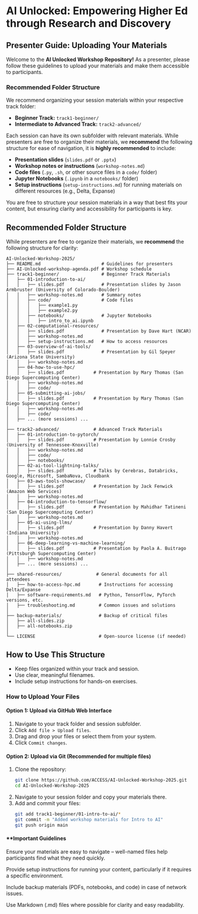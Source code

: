 # AI Unlocked: Empowering Higher Ed through Research and Discovery  
## **Presenter Guide: Uploading Your Materials**  

Welcome to the **AI Unlocked Workshop Repository!** As a presenter, please follow these guidelines to upload your materials and make them accessible to participants.  

### **Recommended Folder Structure**  
We recommend organizing your session materials within your respective track folder:  
- **Beginner Track:** `track1-beginner/`
- **Intermediate to Advanced Track:** `track2-advanced/`

Each session can have its own subfolder with relevant materials. While presenters are free to organize their materials, we **recommend** the following structure for ease of navigation, it is **highly recommended** to include:  
- **Presentation slides** (`slides.pdf` or `.pptx`)  
- **Workshop notes or instructions** (`workshop-notes.md`)  
- **Code files** (`.py`, `.sh`, or other source files in a `code/` folder)  
- **Jupyter Notebooks** (`.ipynb` in a `notebooks/` folder)  
- **Setup instructions** (`setup-instructions.md`) for running materials on different resources (e.g., Delta, Expanse)  

You are free to structure your session materials in a way that best fits your content, but ensuring clarity and accessibility for participants is key.  

## Recommended Folder Structure

While presenters are free to organize their materials, we **recommend** the following structure for clarity:


```
AI-Unlocked-Workshop-2025/
├── README.md                       # Guidelines for presenters
├── AI-Unlocked-workshop-agenda.pdf # Workshop schedule
├── track1-beginner/                # Beginner Track Materials
│   ├── 01-introduction-to-ai/          
│   │   ├── slides.pdf              # Presentation slides by Jason Armbruster (University of Colorado-Boulder)
│   │   ├── workshop-notes.md       # Summary notes
│   │   ├── code/                   # Code files
│   │   │   ├── example1.py
│   │   │   ├── example2.py
│   │   ├── notebooks/              # Jupyter Notebooks
│   │   │   ├── intro_to_ai.ipynb
│   ├── 02-computational-resources/
│   │   ├── slides.pdf              # Presentation by Dave Hart (NCAR)
│   │   ├── workshop-notes.md
│   │   ├── setup-instructions.md   # How to access resources
│   ├── 03-overview-of-ai-tools/
│   │   ├── slides.pdf              # Presentation by Gil Speyer (Arizona State University)
│   │   ├── workshop-notes.md
│   ├── 04-how-to-use-hpc/
│   │   ├── slides.pdf           # Presentation by Mary Thomas (San Diego Supercomputing Center)
│   │   ├── workshop-notes.md
│   │   ├── code/
│   ├── 05-submitting-ai-jobs/
│   │   ├── slides.pdf           # Presentation by Mary Thomas (San Diego Supercomputing Center)
│   │   ├── workshop-notes.md
│   │   ├── code/
│   ├── ... (more sessions) ...
│
├── track2-advanced/             # Advanced Track Materials
│   ├── 01-introduction-to-pytorch/ 
│   │   ├── slides.pdf           # Presentation by Lonnie Crosby (University of Tennessee-Knoxville)
│   │   ├── workshop-notes.md
│   │   ├── code/
│   │   ├── notebooks/
│   ├── 02-ai-tool-lightning-talks/
│   │   ├── slides.pdf           # Talks by Cerebras, Databricks, Google, Microsoft, SambaNova, Cloudbank
│   ├── 03-aws-tools-showcase/
│   │   ├── slides.pdf           # Presentation by Jack Fenwick (Amazon Web Services)
│   │   ├── workshop-notes.md
│   ├── 04-introduction-to-tensorflow/
│   │   ├── slides.pdf           # Presentation by Mahidhar Tatineni (San Diego Supercomputing Center)
│   │   ├── workshop-notes.md
│   ├── 05-ai-using-llms/
│   │   ├── slides.pdf           # Presentation by Danny Havert (Indiana University)
│   │   ├── workshop-notes.md
│   ├── 06-deep-learning-vs-machine-learning/
│   │   ├── slides.pdf           # Presentation by Paola A. Buitrago (Pittsburgh Supercomputing Center)
│   │   ├── workshop-notes.md
│   ├── ... (more sessions) ...
│
├── shared-resources/             # General documents for all attendees
│   ├── how-to-access-hpc.md       # Instructions for accessing Delta/Expanse
│   ├── software-requirements.md   # Python, TensorFlow, PyTorch versions, etc.
│   ├── troubleshooting.md         # Common issues and solutions
│
├── backup-materials/              # Backup of critical files
│   ├── all-slides.zip
│   ├── all-notebooks.zip
│
└── LICENSE                        # Open-source license (if needed)
```

## How to Use This Structure
- Keep files organized within your track and session.
- Use clear, meaningful filenames.
- Include setup instructions for hands-on exercises.


### **How to Upload Your Files**  
#### **Option 1: Upload via GitHub Web Interface**
1. Navigate to your track folder and session subfolder.  
2. Click `Add file > Upload files`.  
3. Drag and drop your files or select them from your system.  
4. Click `Commit changes`.  

#### **Option 2: Upload via Git (Recommended for multiple files)**
1. Clone the repository:  
   ```bash
   git clone https://github.com/ACCESS/AI-Unlocked-Workshop-2025.git
   cd AI-Unlocked-Workshop-2025
2. Navigate to your session folder and copy your materials there.
3. Add and commit your files:
   ```bash
   git add track1-beginner/01-intro-to-ai/*
   git commit -m "Added workshop materials for Intro to AI"
   git push origin main

#### **Important Guidelines

Ensure your materials are easy to navigate – well-named files help participants find what they need quickly.

Provide setup instructions for running your content, particularly if it requires a specific environment.

Include backup materials (PDFs, notebooks, and code) in case of network issues.

Use Markdown (.md) files where possible for clarity and easy readability.



